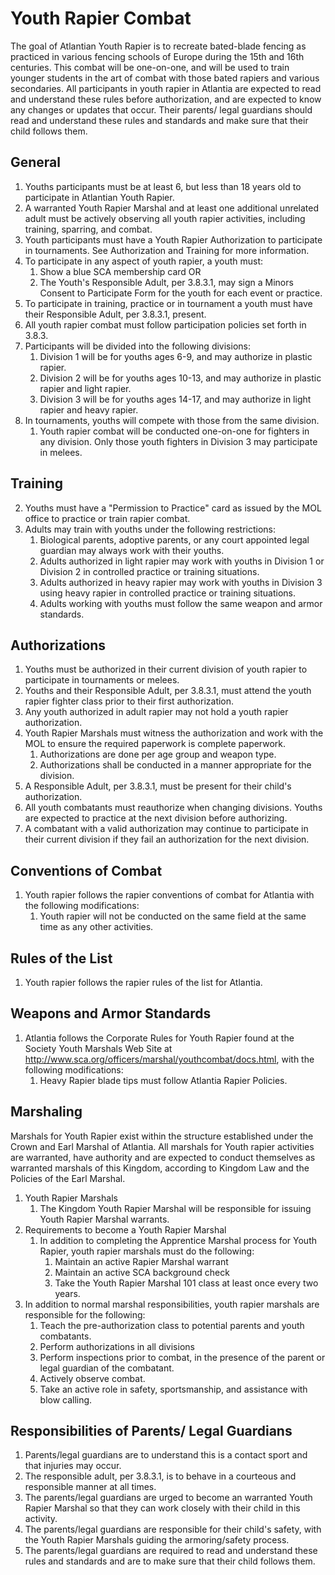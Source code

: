 # Youth Rapier Combat

The goal of Atlantian Youth Rapier is to recreate bated-blade fencing as practiced in various fencing schools of Europe during the 15th and 16th centuries. This combat will be one-on-one, and will be used to train younger students in the art of combat with those bated rapiers and various secondaries.  All participants in youth rapier in Atlantia are expected to read and understand these rules before authorization, and are expected to know any changes or updates that occur. Their parents/ legal guardians should read and understand these rules and standards and make sure that their child follows them.

## General
1. Youths participants must be at least 6, but less than 18 years old to participate in Atlantian Youth Rapier.
2. A warranted Youth Rapier Marshal and at least one additional unrelated adult must be actively observing all youth rapier activities, including training, sparring, and combat.
3. Youth participants must have a Youth Rapier Authorization to participate in tournaments. See Authorization and Training for more information.
4. To participate in any aspect of youth rapier, a youth must:
    1. Show a blue SCA membership card OR
    2. The Youth's Responsible Adult, per 3.8.3.1, may sign a Minors Consent to Participate Form for the youth for each event or practice.
5. To participate in training, practice or in tournament a youth must have their Responsible Adult, per 3.8.3.1, present.
6. All youth rapier combat must follow participation policies set forth in 3.8.3.
7. Participants will be divided into the following divisions:
    1. Division 1 will be for youths ages 6-9, and may authorize in plastic rapier.
    2. Division 2 will be for youths ages 10-13, and may authorize in plastic rapier and light rapier.
    3. Division 3 will be for youths ages 14-17, and may authorize in light rapier and heavy rapier.
6. In tournaments, youths will compete with those from the same division.
    1. Youth rapier combat will be conducted one-on-one for fighters in any division. Only those youth fighters in Division 3 may participate in melees.

## Training
2. Youths must have a "Permission to Practice" card as issued by the MOL office to practice or train rapier combat.
7. Adults may train with youths under the following restrictions:
    1. Biological parents, adoptive parents, or any court appointed legal guardian may always work with their youths.
    1. Adults authorized in light rapier may work with youths in Division 1 or Division 2 in controlled practice or training situations.
    1. Adults authorized in heavy rapier may work with youths in Division 3 using heavy rapier in controlled practice or training situations.
    1. Adults working with youths must follow the same weapon and armor standards.

## Authorizations
1. Youths must be authorized in their current division of youth rapier to participate in tournaments or melees.
2. Youths and their Responsible Adult, per 3.8.3.1, must attend the youth rapier fighter class prior to their first authorization.
3. Any youth authorized in adult rapier may not hold a youth rapier authorization.
4. Youth Rapier Marshals must witness the authorization and work with the MOL to ensure the required paperwork is complete paperwork.
    1. Authorizations are done per age group and weapon type.
    2. Authorizations shall be conducted in a manner appropriate for the division.
5. A Responsible Adult, per 3.8.3.1, must be present for their child's authorization.
6. All youth combatants must reauthorize when changing divisions.  Youths are expected to practice at the next division before authorizing.
7. A combatant with a valid authorization may continue to participate in their current division if they fail an authorization for the next division.

## Conventions of Combat
1. Youth rapier follows the rapier conventions of combat for Atlantia with the following modifications:
    1. Youth rapier will not be conducted on the same field at the same time as any other activities.

## Rules of the List
1. Youth rapier follows the rapier rules of the list for Atlantia.

## Weapons and Armor Standards
1. Atlantia follows the Corporate Rules for Youth Rapier found at the Society Youth Marshals Web Site at http://www.sca.org/officers/marshal/youthcombat/docs.html, with the following modifications:
    1. Heavy Rapier blade tips must follow Atlantia Rapier Policies.

## Marshaling
Marshals for Youth Rapier exist within the structure established under the Crown and Earl Marshal of Atlantia. All marshals for Youth rapier activities are warranted, have authority and are expected to conduct themselves as warranted marshals of this Kingdom, according to Kingdom Law and the Policies of the Earl Marshal.

1. Youth Rapier Marshals
    1. The Kingdom Youth Rapier Marshal will be responsible for issuing Youth Rapier Marshal warrants.
2. Requirements to become a Youth Rapier Marshal
    1. In addition to completing the Apprentice Marshal process for Youth Rapier, youth rapier marshals must do the following:
        1. Maintain an active Rapier Marshal warrant
        2. Maintain an active SCA background check
        3. Take the Youth Rapier Marshal 101 class at least once every two years.
3. In addition to normal marshal responsibilities, youth rapier marshals are responsible for the following:
    1. Teach the pre-authorization class to potential parents and youth combatants.
    2. Perform authorizations in all divisions
    3. Perform inspections prior to combat, in the presence of the parent or legal guardian of the combatant.
    4. Actively observe combat.
    5. Take an active role in safety, sportsmanship, and assistance with blow calling.

## Responsibilities of Parents/ Legal Guardians
1. Parents/legal guardians are to understand this is a contact sport and that injuries may occur.
2. The responsible adult, per 3.8.3.1, is to behave in a courteous and responsible manner at all times.
3. The parents/legal guardians are urged to become an warranted Youth Rapier Marshal so that they can work closely with their child in this activity.
4. The parents/legal guardians are responsible for their child's safety, with the Youth Rapier Marshals guiding the armoring/safety process.
5. The parents/legal guardians are required to read and understand these rules and standards and are to make sure that their child follows them.
